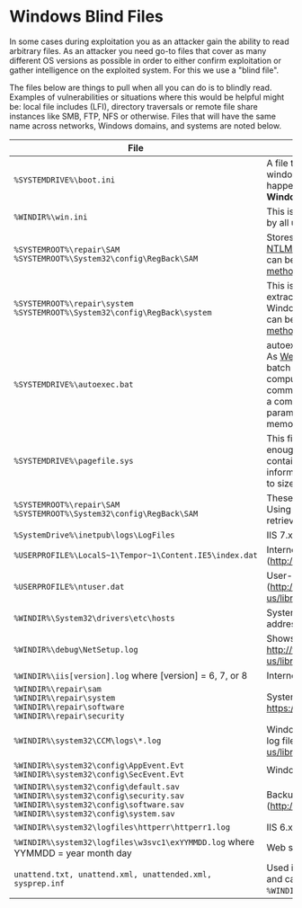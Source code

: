 
# Windows Blind Files

In some cases during exploitation you as an attacker gain the ability to read arbitrary files. As an attacker you need go-to files that cover as many different OS versions as possible in order to either confirm exploitation or gather intelligence on the exploited system. For this we use a "blind file".

The files below are things to pull when all you can do is to blindly read. Examples of vulnerabilities or situations where this would be helpful might be: local file includes (LFI), directory traversals or remote file share instances like SMB, FTP, NFS or otherwise. Files that will have the same name across networks, Windows domains, and systems are noted below. 

| File     | Description / Importance |
| -------- | ------------------------ |
| `%SYSTEMDRIVE%\boot.ini` | A file that can be counted on to be on virtually every windows host. Helps with confirmation that a read is happening. **WARNING - in more recent versions of Windows this file in no longer there.** |
| `%WINDIR%\win.ini` | This is another file that can be counted on to be readable by all users of a system. |
| `%SYSTEMROOT%\repair\SAM`<br>`%SYSTEMROOT%\System32\config\RegBack\SAM` | Stores user passwords in either an [LM hash](https://en.wikipedia.org/wiki/LM_hash) and/or an [NTLM hash](https://en.wikipedia.org/wiki/NTLM) format. The SAM file in \repair is locked, but can be retrieved using forensic or [Volume Shadow copy methods](http://www.room362.com/blog/2013/6/10/volume-shadow-copy-ntdsdit-domain-hashes-remotely-part1.html). |
| `%SYSTEMROOT%\repair\system`<br>`%SYSTEMROOT%\System32\config\RegBack\system` | This is the SYSTEM registry hive. This file is needed to extract the user account password hashes from a Windows system. The SYSTEM file in \repair is locked, but can be retrieved using forensic or [Volume Shadow copy methods](http://www.room362.com/blog/2013/6/10/volume-shadow-copy-ntdsdit-domain-hashes-remotely-part1.html). |
| `%SYSTEMDRIVE%\autoexec.bat` | autoexec.bat is a startup script that executes at startup. As [Webopedia states](http://www.webopedia.com/TERM/A/autoexec_bat.html), “Stands for automatically executed batch file, the file that DOS automatically executes when a computer boots up. This is a convenient place to put commands you always want to execute at the beginning of a computing session. For example, you can set system parameters such as the date and time, and install memory-resident programs.” |
| `%SYSTEMDRIVE%\pagefile.sys` | This file is used by the operating system when there is not enough RAM (memory) in the system. It is a large file, but contains spill over from RAM, usually lots of good information can be pulled, but should be a last resort due to size. |
| `%SYSTEMROOT%\repair\SAM` <br> `%SYSTEMROOT%\System32\config\RegBack\SAM` | These files store the LM and NTLM hashes for local users.  Using [Volume Shadow Copy](http://www.room362.com/blog/2013/6/10/volume-shadow-copy-ntdsdit-domain-hashes-remotely-part1.html) or [Ninja Copy](http://clymb3r.wordpress.com/2013/06/13/using-powershell-to-copy-ntds-dit-registry-hives-bypass-sacls-dacls-file-locks/) you can retrieve these files. |
| `%SystemDrive%\inetpub\logs\LogFiles` | IIS 7.x web server log file location. |
| `%USERPROFILE%\LocalS~1\Tempor~1\Content.IE5\index.dat` | Internet Explorer web browser history file (http://support.microsoft.com/kb/322916) |
| `%USERPROFILE%\ntuser.dat` | User-level Windows registry settings (http://technet.microsoft.com/en-us/library/cc758618(v=WS.10).aspx) |
| `%WINDIR%\System32\drivers\etc\hosts` | System hosts file for local translation of host names to IP addresses. |
| `%WINDIR%\debug\NetSetup.log` | Shows issues when computers are joined to a domain. http://technet.microsoft.com/en-us/library/cc961817.aspx |
| `%WINDIR%\iis[version].log` where [version] = 6, 7, or 8 | Internet Information Service (IIS web server) log files. |
| `%WINDIR%\repair\sam`<br>`%WINDIR%\repair\system`<br>`%WINDIR%\repair\software`<br>`%WINDIR%\repair\security` | System registry hives. https://en.wikipedia.org/wiki/Windows_Registry |
| `%WINDIR%\system32\CCM\logs\*.log` | Windows SCCM (System Center Configuration Manager) log files (http://technet.microsoft.com/en-us/library/bb892800.aspx) |
| `%WINDIR%\system32\config\AppEvent.Evt`<br>`%WINDIR%\system32\config\SecEvent.Evt` | Windows Event Logs. |
| `%WINDIR%\system32\config\default.sav`<br>`%WINDIR%\system32\config\security.sav`<br>`%WINDIR%\system32\config\software.sav`<br>`%WINDIR%\system32\config\system.sav` | Backup Windows registry files (http://forensics.wikia.com/wiki/Windows_registry_entries) |
| `%WINDIR%\system32\logfiles\httperr\httperr1.log` | IIS 6.x web server error logs. |
| `%WINDIR%\system32\logfiles\w3svc1\exYYMMDD.log` where YYMMDD = year month day | Web server log files. |
| `unattend.txt, unattend.xml, unattended.xml, sysprep.inf` | Used in the automated deployment of Windows images and can contain user accounts. Sometimes found in the `%WINDIR%\Panther\` directory. |